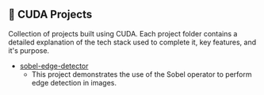 ## **📝 CUDA Projects**  
Collection of projects built using CUDA. Each project folder contains a detailed explanation of the tech stack used to complete it, key features, and it's purpose.  

* [sobel-edge-detector](https://github.com/level2fast/cuda/tree/main/sample-apps/sobel-edge-detector/code)
    * This project demonstrates the use of the Sobel operator to perform edge detection in images.


